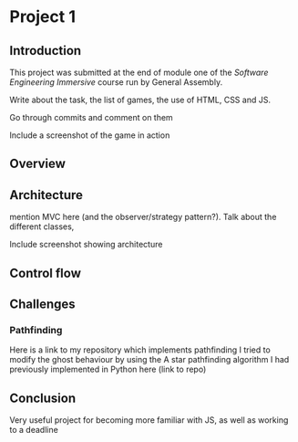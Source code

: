 # Project 1
## Introduction
This project was submitted at the end of module one of the *Software Engineering Immersive* course run by General Assembly. 

Write about the task, the list of games, the use of HTML, CSS and JS.

Go through commits and comment on them

Include a screenshot of the game in action

## Overview
## Architecture
mention MVC here (and the observer/strategy pattern?). Talk about the different classes, 

Include screenshot showing architecture
## Control flow

## Challenges
### Pathfinding
Here is a link to my repository which implements pathfinding
I tried to modify the ghost behaviour by using the A star pathfinding algorithm I had previously implemented in Python here (link to repo)

## Conclusion
Very useful project for becoming more familiar with JS, as well as working to a deadline
